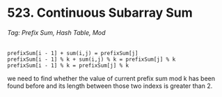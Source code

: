 # 523. Continuous Subarray Sum

###### Tag: Prefix Sum, Hash Table, Mod

```
prefixSum[i - 1] + sum(i,j) = prefixSum[j]
prefixSum[i - 1] % k + sum(i,j) % k = prefixSum[j] % k
prefixSum[i - 1] % k = prefixSum[j] % k

```

we need to find whether the value of current prefix sum mod k has been found before and its length between those two indexs is greater than 2.